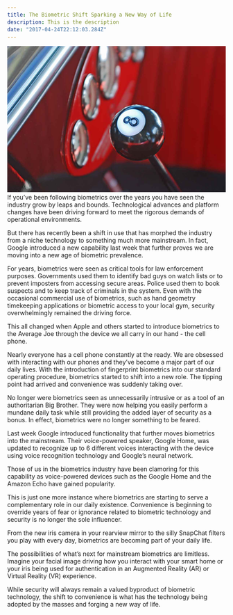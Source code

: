 ```yaml
---
title: The Biometric Shift Sparking a New Way of Life
description: This is the description
date: "2017-04-24T22:12:03.284Z"
---
```


![biometric-trends](./biometric-shift.jpeg)
If you’ve been following biometrics over the years you have seen the industry grow by leaps and bounds. Technological advances and platform changes have been driving forward to meet the rigorous demands of operational environments.

But there has recently been a shift in use that has morphed the industry from a niche technology to something much more mainstream. In fact, Google introduced a new capability last week that further proves we are moving into a new age of biometric prevalence.

For years, biometrics were seen as critical tools for law enforcement purposes. Governments used them to identify bad guys on watch lists or to prevent imposters from accessing secure areas. Police used them to book suspects and to keep track of criminals in the system. Even with the occasional commercial use of biometrics, such as hand geometry timekeeping applications or biometric access to your local gym, security overwhelmingly remained the driving force.

This all changed when Apple and others started to introduce biometrics to the Average Joe through the device we all carry in our hand - the cell phone.

Nearly everyone has a cell phone constantly at the ready. We are obsessed with interacting with our phones and they’ve become a major part of our daily lives. With the introduction of fingerprint biometrics into our standard operating procedure, biometrics started to shift into a new role. The tipping point had arrived and convenience was suddenly taking over.

No longer were biometrics seen as unnecessarily intrusive or as a tool of an authoritarian Big Brother. They were now helping you easily perform a mundane daily task while still providing the added layer of security as a bonus. In effect, biometrics were no longer something to be feared.

Last week Google introduced functionality that further moves biometrics into the mainstream. Their voice-powered speaker, Google Home, was updated to recognize up to 6 different voices interacting with the device using voice recognition technology and Google’s neural network.

Those of us in the biometrics industry have been clamoring for this capability as voice-powered devices such as the Google Home and the Amazon Echo have gained popularity.

This is just one more instance where biometrics are starting to serve a complementary role in our daily existence. Convenience is beginning to override years of fear or ignorance related to biometric technology and security is no longer the sole influencer.

From the new iris camera in your rearview mirror to the silly SnapChat filters you play with every day, biometrics are becoming part of your daily life.

The possibilities of what’s next for mainstream biometrics are limitless. Imagine your facial image driving how you interact with your smart home or your iris being used for authentication in an Augmented Reality (AR) or Virtual Reality (VR) experience.

While security will always remain a valued byproduct of biometric technology, the shift to convenience is what has the technology being adopted by the masses and forging a new way of life.
